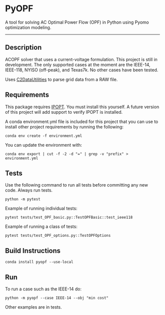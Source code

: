 # PyOPF

A tool for solving AC Optimal Power Flow (OPF) in Python using Pyomo optimization modeling. 

---

## Description

ACOPF solver that uses a current-voltage formulation. This project is still in development. The only supported cases at 
the moment are the IEEE-14, IEEE-118, NYISO (off-peak), and Texas7k. No other cases have been tested. 

Uses [C2DataUtilities](https://github.com/jesseholzerpnnl/C2DataUtilities/) to parse grid data from a RAW file.

## Requirements

This package requires [IPOPT](https://github.com/coin-or/Ipopt). You must install this yourself. A future version of 
this project will add support to verify IPOPT is installed.

A conda environment.yml file is included for this project that you can use to install other project requirements by
running the following:

```
conda env create -f environment.yml
```

You can update the environment with:
```
conda env export | cut -f -2 -d "=" | grep -v "prefix" > environment.yml
```

## Tests
Use the following command to run all tests before committing any new code. Always run tests.
```
python -m pytest
```

Example of running individual tests:
```
pytest tests/test_OPF_basic.py::TestOPFBasic::test_ieee118
```

Example of running a class of tests:
```
pytest tests/test_OPF_options.py::TestOPFOptions
```

## Build Instructions

```
conda install pyopf --use-local
```

##  Run

To run a case such as the IEEE-14 do:
```
python -m pyopf --case IEEE-14 --obj "min cost"
```
Other examples are in tests.

